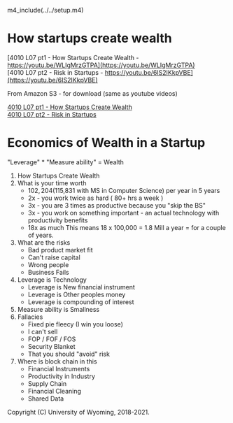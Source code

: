 m4_include(../../setup.m4)

How startups create wealth
======================

[4010 L07 pt1 - How Startups Create Wealth - https://youtu.be/WLIgMrzGTPA](https://youtu.be/WLIgMrzGTPA)<br>
[4010 L07 pt2 - Risk in Startups - https://youtu.be/6IS2IKkpVBE](https://youtu.be/6IS2IKkpVBE)<br>

From Amazon S3 - for download (same as youtube videos)

[4010 L07 pt1 - How Startups Create Wealth](http://uw-s20-2015.s3.amazonaws.com/4010-L07-pt1-how-startups-create-wealth.mp4)<br>
[4010 L07 pt2 - Risk in Startups](http://uw-s20-2015.s3.amazonaws.com/4010-L07-pt2-startup-risk.mp4)<br>


Economics of Wealth in a Startup
======================

"Leverage" * "Measure ability" = Wealth

1. How Startups Create Wealth
1. What is your time worth
	- $102,204 ($115,831 with MS in Computer Science) per year in 5 years
	- 2x - you work twice as hard ( 80+ hrs a week )
	- 3x - you are 3 times as productive because you "skip the BS"
	- 3x - you work on something important - an actual technology with productivity benefits
	- 18x as much
	This means 18 x 100,000 = 1.8 Mill a year = for a couple of years.
2. What are the risks
	- Bad product market fit
	- Can't raise capital
	- Wrong people
	- Business Fails
3. Leverage is Technology
	- Leverage is New financial instrument
	- Leverage is Other peoples money
	- Leverage is compounding of interest
4. Measure ability is Smallness
3. Fallacies 
	- Fixed pie fleecy (I win you loose)
	- I can't sell
	- FOP / FOF / FOS
	- Security Blanket
	- That you should "avoid" risk
2. Where is block chain in this
	- Financial Instruments
	- Productivity in Industry
	- Supply Chain
	- Financial Cleaning
	- Shared Data

Copyright (C) University of Wyoming, 2018-2021.

